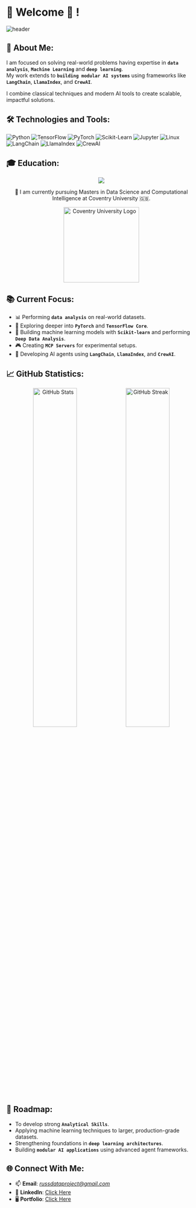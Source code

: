 # 👋  Welcome  👋 !

<img src="https://capsule-render.vercel.app/api?type=waving&color=gradient&height=200&section=header&text=Welcome%20Everyone!&fontSize=40&fontAlignY=35&animation=twinkling" alt="header"/>

## 🧩 **About Me:**
I am focused on solving real-world problems having expertise in **`data analysis`**, **`Machine Learning`** and **`deep learning`**.  
My work extends to **`building modular AI systems`** using frameworks like **`LangChain`**, **`LlamaIndex`**, and **`CrewAI`**.

I combine classical techniques and modern AI tools to create scalable, impactful solutions.

## 🛠️ **Technologies and Tools:**
<p align="left">
  <img src="https://img.shields.io/badge/Python-3776AB?style=for-the-badge&logo=python&logoColor=white" alt="Python"/>
  <img src="https://img.shields.io/badge/TensorFlow-FF6F00?style=for-the-badge&logo=tensorflow&logoColor=white" alt="TensorFlow"/>
  <img src="https://img.shields.io/badge/PyTorch-EE4C2C?style=for-the-badge&logo=pytorch&logoColor=white" alt="PyTorch"/>
  <img src="https://img.shields.io/badge/Scikit--Learn-F7931E?style=for-the-badge&logo=scikit-learn&logoColor=white" alt="Scikit-Learn"/>
  <img src="https://img.shields.io/badge/Jupyter-F37626?style=for-the-badge&logo=jupyter&logoColor=white" alt="Jupyter"/>
  <img src="https://img.shields.io/badge/Linux-FCC624?style=for-the-badge&logo=linux&logoColor=black" alt="Linux"/>
  <img src="https://img.shields.io/badge/LangChain-0A66C2?style=for-the-badge&logo=langchain&logoColor=white" alt="LangChain"/>
  <img src="https://img.shields.io/badge/LlamaIndex-FF0080?style=for-the-badge&logo=llamaindex&logoColor=white" alt="LlamaIndex"/>
  <img src="https://img.shields.io/badge/CrewAI-8A2BE2?style=for-the-badge&logo=crewAI&logoColor=white" alt="CrewAI"/>
</p>

## 🎓 **Education:**

<p align="center">
  <img src="https://img.shields.io/badge/Education-Master's%20Degree-informational?style=for-the-badge&logo=google-scholar&logoColor=white&color=8e2de2"/>
</p>

<p align="center">
  📖 I am currently pursuing Masters in Data Science and Computational Intelligence at Coventry University 🇬🇧.
</p>

<p align="center">
  <img src="https://th.bing.com/th/id/R.323b5c8b4b168eb52c48dc3d5993263f?rik=wDdKIhnffFp%2fyw&riu=http%3a%2f%2fwww.citizend.org%2fwp-content%2fuploads%2f2016%2f03%2fCoventry-University-Logo.png&ehk=j34zY9k%2fXcCX3hDJ9wh2pFZo8aZcMV945dpbM2KbQMo%3d&risl=&pid=ImgRaw&r=0&sres=1&sresct=1" alt="Coventry University Logo" width="200"/>
</p>


## 📚 **Current Focus:**
- 📊 Performing **`data analysis`** on real-world datasets.
- 🔬 Exploring deeper into **`PyTorch`** and **`TensorFlow Core`**.
- 🧠 Building machine learning models with **`Scikit-learn`** and performing **`Deep Data Analysis`**.
- 🎮 Creating **`MCP Servers`** for experimental setups.
- 🤖 Developing AI agents using **`LangChain`**, **`LlamaIndex`**, and **`CrewAI`**.

## 📈 **GitHub Statistics:**

<p align="center">
  <img src="https://github-readme-stats.vercel.app/api?username=rajesh-coventry&show_icons=true&theme=tokyonight" alt="GitHub Stats" width="48%"/>
  <img src="https://github-readme-streak-stats.herokuapp.com/?user=rajesh-coventry&theme=tokyonight" alt="GitHub Streak" width="48%"/>
</p>

## 🚀 **Roadmap:**
- To develop strong **`Analytical Skills`**.
- Applying machine learning techniques to larger, production-grade datasets.
- Strengthening foundations in **`deep learning architectures`**.
- Building **`modular AI applications`** using advanced agent frameworks.


## 🌐 **Connect With Me:**
- 📫 **Email**: *russdataproject@gmail.com*
- 💼 **LinkedIn**: [Click Here](https://www.linkedin.com/in/rajesh-kumar-dhimal-478901279/)
- 🖥️ **Portfolio**: [Click Here](https://github.com/RussDai/Projects)

<!---
RussDai/RussDai is a ✨ special ✨ repository because its `README.md` (this file) appears on your GitHub profile.
You can click the Preview link to take a look at your changes.
--->
